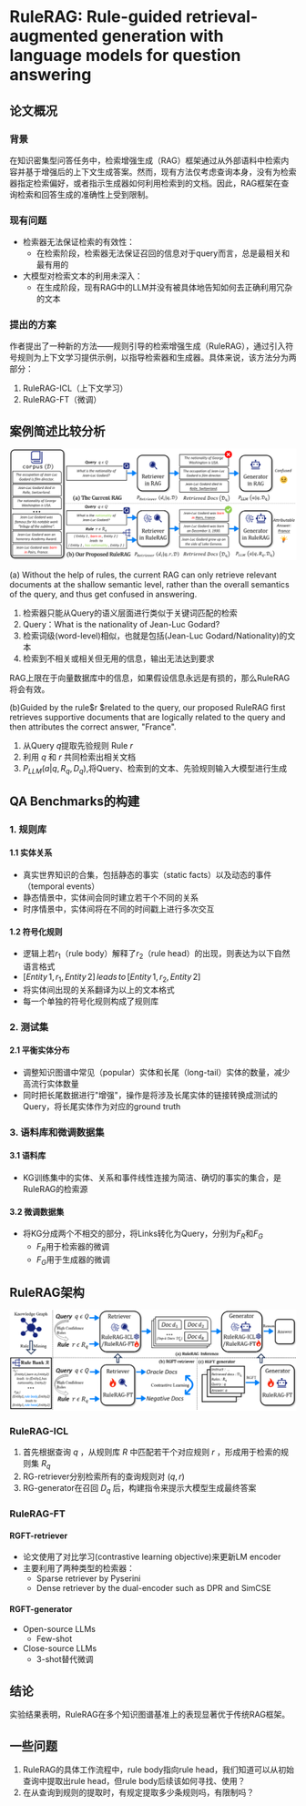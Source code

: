 # RuleRAG: Rule-guided retrieval-augmented generation with language models for question answering

## 论文概况

### 背景
在知识密集型问答任务中，检索增强生成（RAG）框架通过从外部语料中检索内容并基于增强后的上下文生成答案。然而，现有方法仅考虑查询本身，没有为检索器指定检索偏好，或者指示生成器如何利用检索到的文档。因此，RAG框架在查询检索和回答生成的准确性上受到限制。

### 现有问题
- 检索器无法保证检索的有效性：
  - 在检索阶段，检索器无法保证召回的信息对于query而言，总是最相关和最有用的
- 大模型对检索文本的利用未深入：
  - 在生成阶段，现有RAG中的LLM并没有被具体地告知如何去正确利用冗杂的文本

### 提出的方案
作者提出了一种新的方法——规则引导的检索增强生成（RuleRAG），通过引入符号规则为上下文学习提供示例，以指导检索器和生成器。具体来说，该方法分为两部分：
1. RuleRAG-ICL（上下文学习）
2. RuleRAG-FT（微调）

## 案例简述比较分析
![alt text](image.png)

(a) Without the help of rules, the current RAG can only retrieve relevant documents at the shallow semantic level, rather than the overall semantics of the query, and thus get confused in answering.
1. 检索器只能从Query的语义层面进行类似于关键词匹配的检索
2. Query：What is the nationality of Jean-Luc Godard?
3. 检索词级(word-level)相似，也就是包括(Jean-Luc Godard/Nationality)的文本
4. 检索到不相关或相关但无用的信息，输出无法达到要求

RAG上限在于向量数据库中的信息，如果假设信息永远是有损的，那么RuleRAG将会有效。

(b)Guided by the rule$r
$related to the query, our proposed RuleRAG first retrieves supportive documents that are logically related to the query and then attributes the correct answer, "France".

1. 从Query $q$提取先验规则 Rule $r$
2. 利用 $q$ 和 $r$ 共同检索出相关文档
3. $P{_{LLM}}(a|q,R{_q},D{_q})$,将Query、检索到的文本、先验规则输入大模型进行生成

## QA Benchmarks的构建

### 1. 规则库
#### 1.1 实体关系
- 真实世界知识的合集，包括静态的事实（static facts）以及动态的事件（temporal events）
- 静态情景中，实体间会同时建立若干个不同的关系
- 时序情景中，实体间将在不同的时间戳上进行多次交互

#### 1.2 符号化规则
- 逻辑上若$r_1$（rule body）解释了$r_2$（rule head）的出现，则表达为以下自然语言格式
- $[Entity\,1,r_1,Entity\,2]\,leads\,to\,[Entity\,1,r_2,Entity\,2]$
- 将实体间出现的关系翻译为以上的文本格式
- 每一个单独的符号化规则构成了规则库

### 2. 测试集
#### 2.1 平衡实体分布
- 调整知识图谱中常见（popular）实体和长尾（long-tail）实体的数量，减少高流行实体数量
- 同时把长尾数据进行"增强"，操作是将涉及长尾实体的链接转换成测试的Query，将长尾实体作为对应的ground truth

### 3. 语料库和微调数据集
#### 3.1 语料库
- KG训练集中的实体、关系和事件线性连接为简洁、确切的事实的集合，是RuleRAG的检索源

#### 3.2 微调数据集
- 将KG分成两个不相交的部分，将Links转化为Query，分别为$F_R$和$F_G$
  - $F_R$用于检索器的微调
  - $F_G$用于生成器的微调

## RuleRAG架构
![alt text](image-1.png)

### RuleRAG-ICL
1. 首先根据查询 $q$ ，从规则库 $R$ 中匹配若干个对应规则 $r$ ，形成用于检索的规则集 $R_q$
2. RG-retriever分别检索所有的查询规则对 $(q,r)$
3. RG-generator在召回 $D_q$ 后，构建指令来提示大模型生成最终答案

### RuleRAG-FT
#### RGFT-retriever
- 论文使用了对比学习(contrastive learning objective)来更新LM encoder
- 主要利用了两种类型的检索器：
  - Sparse retriever by Pyserini
  - Dense retriever by the dual-encoder such as DPR and SimCSE

#### RGFT-generator
- Open-source LLMs
  - Few-shot
- Close-source LLMs
  - 3-shot替代微调

## 结论
实验结果表明，RuleRAG在多个知识图谱基准上的表现显著优于传统RAG框架。

## 一些问题
1. RuleRAG的具体工作流程中，rule body指向rule head，我们知道可以从初始查询中提取出rule head，但rule body后续该如何寻找、使用？
2. 在从查询到规则的提取时，有规定提取多少条规则吗，有限制吗？